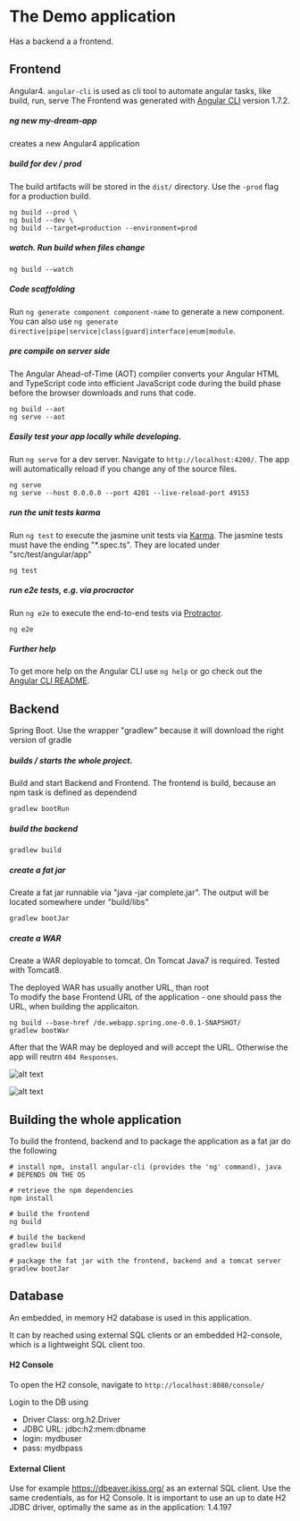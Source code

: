 # The Demo application
Has a backend a a frontend.

##  Frontend
Angular4. `angular-cli` is used as cli  tool to automate angular tasks, like build, run, serve
The Frontend was generated with [Angular CLI](https://github.com/angular/angular-cli) version 1.7.2.


##### ng new my-dream-app
creates a new Angular4 application 

##### build for dev / prod
The build artifacts will be stored in the `dist/` directory. Use the `-prod` flag for a production build.
```
ng build --prod \
ng build --dev \
ng build --target=production --environment=prod
```

##### watch. Run build when files change
```
ng build --watch
```

##### Code scaffolding

Run `ng generate component component-name` to generate a new component. You can also use `ng generate directive|pipe|service|class|guard|interface|enum|module`.


##### pre compile on server side
 The Angular Ahead-of-Time (AOT) compiler converts your Angular HTML and TypeScript code into efficient JavaScript code during the build phase before the browser downloads and runs that code.
```
ng build --aot
ng serve --aot
```

##### Easily test your app locally while developing.
Run `ng serve` for a dev server. Navigate to `http://localhost:4200/`. The app will automatically reload if you change any of the source files.

```
ng serve 
ng serve --host 0.0.0.0 --port 4201 --live-reload-port 49153
```


##### run the unit tests karma
Run `ng test` to execute the jasmine unit tests via [Karma](https://karma-runner.github.io).
The jasmine tests must have the ending "*.spec.ts".
They are located under "src/test/angular/app"

``` 
ng test
```

##### run e2e tests, e.g. via procractor
Run `ng e2e` to execute the end-to-end tests via [Protractor](http://www.protractortest.org/).

```
ng e2e
```


##### Further help

To get more help on the Angular CLI use `ng help` or go check out the [Angular CLI README](https://github.com/angular/angular-cli/blob/master/README.md).



## Backend

Spring Boot. Use the wrapper "gradlew" because it will download the right version of gradle


##### builds / starts the whole project. 
Build and start Backend and Frontend. The frontend is build, because an npm task is defined as dependend

```
gradlew bootRun
```

##### build the backend
```
gradlew build
 ```

##### create a fat jar 
Create a fat jar runnable via "java -jar complete.jar". The output will be located somewhere under "build/libs"
```
gradlew bootJar
```

##### create a WAR  
Create a WAR deployable to tomcat. On Tomcat Java7 is required. 
Tested with Tomcat8. 

The deployed WAR has usually another URL, than root \
To modify the base Frontend URL of the application - one should pass the URL, when building the applicaiton. 

```
ng build --base-href /de.webapp.spring.one-0.0.1-SNAPSHOT/
gradlew bootWar
```
After that the WAR may be deployed and will accept the URL. Otherwise the app will reutrn `404 Responses`.

![alt text](https://lh3.googleusercontent.com/-338MJ6cYX3Q/Wp1guI7L-VI/AAAAAAAAAEI/-FSKHmUbWFw7vpyrMP1MVinhuwC88B12QCHMYCw/s0/2018-03-05_16-22-31.png "DeployToTomcat8")


![alt text](https://lh3.googleusercontent.com/-kxfIr26UFBM/Wp1g3MkkM8I/AAAAAAAAAEM/vWEQkwvDedQQxAUGitAt5b1dKTAXp8nPQCHMYCw/s0/2018-03-05_16-23-08.png "Run")


##  Building the whole application

To build the frontend, backend and to package the application as a fat jar do the following

```
# install npm, install angular-cli (provides the 'ng' command), java
# DEPENDS ON THE OS

# retrieve the npm dependencies
npm install 

# build the frontend
ng build

# build the backend
gradlew build

# package the fat jar with the frontend, backend and a tomcat server
gradlew bootJar

```


## Database

An embedded, in memory H2 database is used in this application.

It can by reached using external SQL clients or an embedded H2-console, which is a lightweight SQL client too.

#### H2 Console
To open the H2 console, navigate to
``http://localhost:8080/console/``

Login to the DB using
- Driver Class: org.h2.Driver
- JDBC URL: jdbc:h2:mem:dbname
- login: mydbuser
- pass:  mydbpass

#### External Client
Use for example https://dbeaver.jkiss.org/ as an external SQL client.
Use the same credentials, as for H2 Console. 
It is important to use an up to date H2 JDBC driver, optimally the same as in the application: 1.4.197